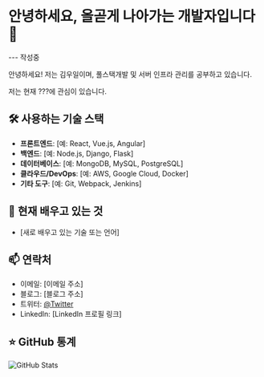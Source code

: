 # 안녕하세요, 올곧게 나아가는 개발자입니다 👋

--- 작성중

안녕하세요! 저는 김우일이며, 풀스택개발 및 서버 인프라 관리를 공부하고 있습니다.

저는 현재 ???에 관심이 있습니다.

## 🛠️ 사용하는 기술 스택

- **프론트엔드**: [예: React, Vue.js, Angular]
- **백엔드**: [예: Node.js, Django, Flask]
- **데이터베이스**: [예: MongoDB, MySQL, PostgreSQL]
- **클라우드/DevOps**: [예: AWS, Google Cloud, Docker]
- **기타 도구**: [예: Git, Webpack, Jenkins]

## 🌱 현재 배우고 있는 것

- [새로 배우고 있는 기술 또는 언어]

## 📫 연락처

- 이메일: [이메일 주소]
- 블로그: [블로그 주소]
- 트위터: [@Twitter](https://twitter.com/[사용자명])
- LinkedIn: [LinkedIn 프로필 링크]

## ⭐ GitHub 통계

![GitHub Stats](https://github-readme-stats.vercel.app/api?username=WinterLimited&show_icons=true&hide_title=true&count_private=true&hide=prs&theme=default_repocard)

